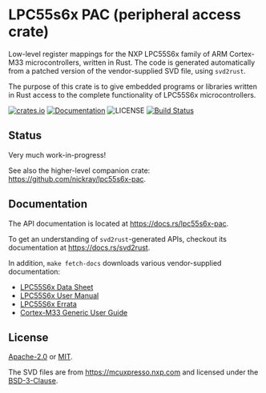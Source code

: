# LPC55s6x PAC (peripheral access crate)

Low-level register mappings for the NXP LPC55S6x family of ARM Cortex-M33 microcontrollers, written in Rust.
The code is generated automatically from a patched version of the vendor-supplied SVD file, using `svd2rust`.

The purpose of this crate is to give embedded programs or libraries written in Rust access
to the complete functionality of LPC55S6x microcontrollers.

[![crates.io][crates-image]][crates-link]
[![Documentation][docs-image]][docs-link]
![LICENSE][license-image]
[![Build Status][build-image]][build-link]

## Status

Very much work-in-progress!

See also the higher-level companion crate: <https://github.com/nickray/lpc55s6x-pac>.

## Documentation

The API documentation is located at <https://docs.rs/lpc55s6x-pac>.

To get an understanding of `svd2rust`-generated APIs, checkout its documentation at <https://docs.rs/svd2rust>.

In addition, `make fetch-docs` downloads various vendor-supplied documentation:

- [LPC55S6x Data Sheet][datasheet]
- [LPC55S6x User Manual][usermanual]
- [LPC55S6x Errata][errata]
- [Cortex-M33 Generic User Guide][genericuserguide]

## License

[Apache-2.0][apache2-link] or [MIT][mit-link].

The SVD files are from <https://mcuxpresso.nxp.com> and licensed under the [BSD-3-Clause][bsd3-link].

[//]: # (links)

[crates-image]: https://img.shields.io/crates/v/lpc55s6x-pac.svg
[crates-link]: https://crates.io/crates/lpc55s6x-pac
[build-image]: https://img.shields.io/circleci/build/github/nickray/lpc55s6x-pac/master.svg
[build-link]: https://circleci.com/gh/nickray/lpc55s6x-pac/tree/master
[docs-image]: https://docs.rs/lpc55s6x-pac/badge.svg
[docs-link]: https://docs.rs/lpc55s6x-pac
[svd-docs-link]: https://docs.rs/svd2rust
[license-image]: https://img.shields.io/badge/license-Apache2.0%2FMIT-blue.svg
[apache2-link]: https://spdx.org/licenses/Apache-2.0.html
[bsd3-link]: https://spdx.org/licenses/BSD-3-Clause.html
[mit-link]: https://spdx.org/licenses/MIT.html
[mcuxpresso]: https://mcuxpresso.nxp.com
[datasheet]: https://www.nxp.com/docs/en/data-sheet/LPC55S6x.pdf
[usermanual]: https://www.nxp.com/docs/en/user-guide/UM11126.pdf
[errata]: https://www.nxp.com/docs/en/errata/ES_LPC55S6x.pdf
[genericuserguide]: https://static.docs.arm.com/100235/0004/arm_cortex_m33_dgug_100235_0004_00_en.pdf
